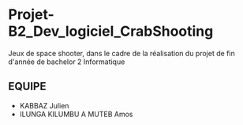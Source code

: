 # Projet-B2_Dev_logiciel_CrabShooting
Jeux de space shooter, dans le cadre de la réalisation du projet de fin d'année  de bachelor 2 Informatique

## EQUIPE 
- KABBAZ Julien 
- ILUNGA KILUMBU A MUTEB Amos 
